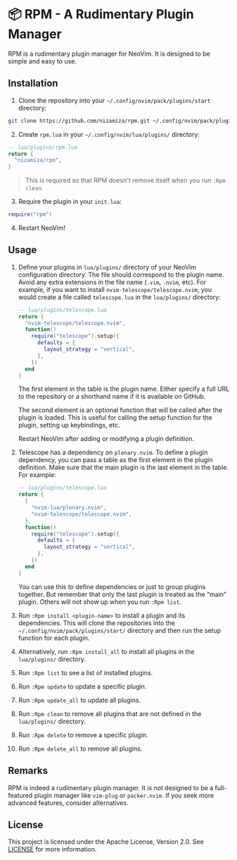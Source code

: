 # 📦 RPM - A Rudimentary Plugin Manager

RPM is a rudimentary plugin manager for NeoVim. It is designed to be simple and
easy to use.

## Installation

1. Clone the repository into your `~/.config/nvim/pack/plugins/start` directory:

```sh
git clone https://github.com/nizamiza/rpm.git ~/.config/nvim/pack/plugins/start/rpm
```

2. Create `rpm.lua` in your `~/.config/nvim/lua/plugins/` directory:

```lua
-- lua/plugins/rpm.lua
return {
  "nizamiza/rpm",
}
```

> This is required so that RPM doesn't remove itself when you run `:Rpm clean`.

3. Require the plugin in your `init.lua`:

```lua
require("rpm")
```

4. Restart NeoVim!

## Usage

1. Define your plugins in `lua/plugins/` directory of your NeoVim configuration
   directory. The file should correspond to the plugin name. Avoid any extra
   extensions in the file name (`.vim`, `.nvim`, etc). For example, if you want
   to install `nvim-telescope/telescope.nvim`, you would create a file called
   `telescope.lua` in the `lua/plugins/` directory:

    ```lua
    -- lua/plugins/telescope.lua
    return {
      "nvim-telescope/telescope.nvim",
      function()
        require("telescope").setup({
          defaults = {
            layout_strategy = "vertical",
          },
        })
      end
    }
    ```

    The first element in the table is the plugin name. Either specify a full URL
    to the repository or a shorthand name if it is available on GitHub.

    The second element is an optional function that will be called after the
    plugin is loaded. This is useful for calling the setup function for the
    plugin, setting up keybindings, etc.

    Restart NeoVim after adding or modifying a plugin definition.

2. Telescope has a dependency on `plenary.nvim`. To define a plugin dependency,
   you can pass a table as the first element in the plugin definition. Make sure
   that the main plugin is the last element in the table. For example:

    ```lua
    -- lua/plugins/telescope.lua
    return {
      {
        "nvim-lua/plenary.nvim",
        "nvim-telescope/telescope.nvim",
      },
      function()
        require("telescope").setup({
          defaults = {
            layout_strategy = "vertical",
          },
        })
      end
    }
    ```

    You can use this to define dependencies or just to group plugins together.
    But remember that only the last plugin is treated as the "main" plugin.
    Others will not show up when you run `:Rpm list`.

3. Run `:Rpm install <plugin-name>` to install a plugin and its dependencies.
   This will clone the repositories into the
   `~/.config/nvim/pack/plugins/start/` directory and then run the setup
   function for each plugin.

4. Alternatively, run `:Rpm install_all` to install all plugins in the
   `lua/plugins/` directory.

5. Run `:Rpm list` to see a list of installed plugins.

6. Run `:Rpm update` to update a specific plugin.

7. Run `:Rpm update_all` to update all plugins.

8. Run `:Rpm clean` to remove all plugins that are not defined in the
   `lua/plugins/` directory.

9. Run `:Rpm delete` to remove a specific plugin.

10. Run `:Rpm delete_all` to remove all plugins.

## Remarks

RPM is indeed a rudimentary plugin manager. It is not designed to be a
full-featured plugin manager like `vim-plug` or `packer.nvim`. If you seek more
advanced features, consider alternatives.

## License

This project is licensed under the Apache License, Version 2.0. See
[LICENSE](LICENSE) for more information.

